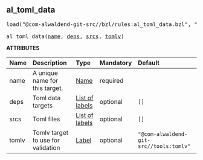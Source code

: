 <!-- Generated with Stardoc: http://skydoc.bazel.build -->



<a id="al_toml_data"></a>

## al_toml_data

<pre>
load("@com-alwaldend-git-src//bzl/rules:al_toml_data.bzl", "al_toml_data")

al_toml_data(<a href="#al_toml_data-name">name</a>, <a href="#al_toml_data-deps">deps</a>, <a href="#al_toml_data-srcs">srcs</a>, <a href="#al_toml_data-tomlv">tomlv</a>)
</pre>



**ATTRIBUTES**


| Name  | Description | Type | Mandatory | Default |
| :------------- | :------------- | :------------- | :------------- | :------------- |
| <a id="al_toml_data-name"></a>name |  A unique name for this target.   | <a href="https://bazel.build/concepts/labels#target-names">Name</a> | required |  |
| <a id="al_toml_data-deps"></a>deps |  Toml data targets   | <a href="https://bazel.build/concepts/labels">List of labels</a> | optional |  `[]`  |
| <a id="al_toml_data-srcs"></a>srcs |  Toml files   | <a href="https://bazel.build/concepts/labels">List of labels</a> | optional |  `[]`  |
| <a id="al_toml_data-tomlv"></a>tomlv |  Tomlv target to use for validation   | <a href="https://bazel.build/concepts/labels">Label</a> | optional |  `"@com-alwaldend-git-src//tools:tomlv"`  |


